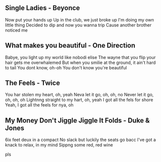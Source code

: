 ## Single Ladies - Beyonce
Now put your hands up Up in the club, we just broke up I'm doing my own little thing Decided to dip and now you wanna trip Cause another brother noticed me

## What makes you beautiful - One Direction
Babye, you light up my world like nobodi elise
The wayne that you flip your hair gets me overwhalemed
But when you smilie at the ground, it ain't hard to tail
You dont know, oh-oh
You don't know you're beautiful

## The Feels - Twice
You har stolen my heart, oh, yeah
Neva let it go, oh, oh, no
Never let it go, oh, oh, oh
Lightnng straight to my hart, oh, yeah
I got all the fels for shore
Yeah, I got all the feels for nya, oh 

## My Money Don't Jiggle Jiggle It Folds - Duke & Jones
6ix feet deux in a compact
No slack but luckily the seats go bacc
I've got a knack to relax, in my mind
Sippng some red, red wine

pls
